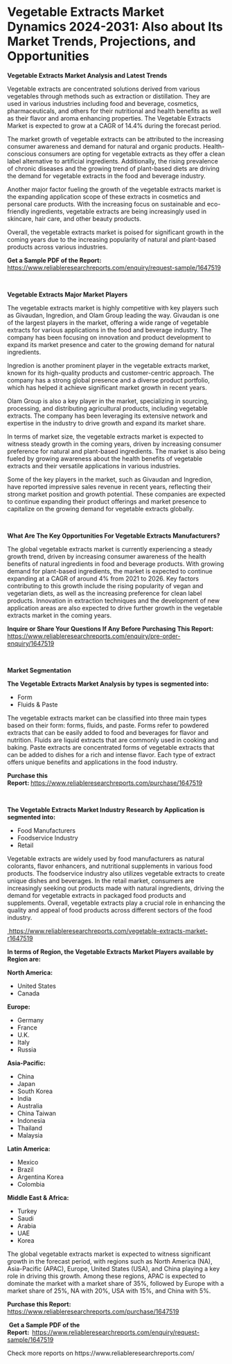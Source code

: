 <p><h1>Vegetable Extracts Market Dynamics 2024-2031: Also about Its Market Trends, Projections, and Opportunities</h1></p><p><strong>Vegetable Extracts Market Analysis and Latest Trends</strong></p>
<p><p>Vegetable extracts are concentrated solutions derived from various vegetables through methods such as extraction or distillation. They are used in various industries including food and beverage, cosmetics, pharmaceuticals, and others for their nutritional and health benefits as well as their flavor and aroma enhancing properties. The Vegetable Extracts Market is expected to grow at a CAGR of 14.4% during the forecast period.</p><p>The market growth of vegetable extracts can be attributed to the increasing consumer awareness and demand for natural and organic products. Health-conscious consumers are opting for vegetable extracts as they offer a clean label alternative to artificial ingredients. Additionally, the rising prevalence of chronic diseases and the growing trend of plant-based diets are driving the demand for vegetable extracts in the food and beverage industry.</p><p>Another major factor fueling the growth of the vegetable extracts market is the expanding application scope of these extracts in cosmetics and personal care products. With the increasing focus on sustainable and eco-friendly ingredients, vegetable extracts are being increasingly used in skincare, hair care, and other beauty products.</p><p>Overall, the vegetable extracts market is poised for significant growth in the coming years due to the increasing popularity of natural and plant-based products across various industries.</p></p>
<p><strong>Get a Sample PDF of the Report:&nbsp;</strong> <a href="https://www.reliableresearchreports.com/enquiry/request-sample/1647519">https://www.reliableresearchreports.com/enquiry/request-sample/1647519</a></p>
<p>&nbsp;</p>
<p><strong>Vegetable Extracts Major Market Players</strong></p>
<p><p>The vegetable extracts market is highly competitive with key players such as Givaudan, Ingredion, and Olam Group leading the way. Givaudan is one of the largest players in the market, offering a wide range of vegetable extracts for various applications in the food and beverage industry. The company has been focusing on innovation and product development to expand its market presence and cater to the growing demand for natural ingredients.</p><p>Ingredion is another prominent player in the vegetable extracts market, known for its high-quality products and customer-centric approach. The company has a strong global presence and a diverse product portfolio, which has helped it achieve significant market growth in recent years.</p><p>Olam Group is also a key player in the market, specializing in sourcing, processing, and distributing agricultural products, including vegetable extracts. The company has been leveraging its extensive network and expertise in the industry to drive growth and expand its market share.</p><p>In terms of market size, the vegetable extracts market is expected to witness steady growth in the coming years, driven by increasing consumer preference for natural and plant-based ingredients. The market is also being fueled by growing awareness about the health benefits of vegetable extracts and their versatile applications in various industries.</p><p>Some of the key players in the market, such as Givaudan and Ingredion, have reported impressive sales revenue in recent years, reflecting their strong market position and growth potential. These companies are expected to continue expanding their product offerings and market presence to capitalize on the growing demand for vegetable extracts globally.</p></p>
<p>&nbsp;</p>
<p><strong>What Are The Key Opportunities For Vegetable Extracts Manufacturers?</strong></p>
<p><p>The global vegetable extracts market is currently experiencing a steady growth trend, driven by increasing consumer awareness of the health benefits of natural ingredients in food and beverage products. With growing demand for plant-based ingredients, the market is expected to continue expanding at a CAGR of around 4% from 2021 to 2026. Key factors contributing to this growth include the rising popularity of vegan and vegetarian diets, as well as the increasing preference for clean label products. Innovation in extraction techniques and the development of new application areas are also expected to drive further growth in the vegetable extracts market in the coming years.</p></p>
<p><strong>Inquire or Share Your Questions If Any Before Purchasing This Report:</strong> <a href="https://www.reliableresearchreports.com/enquiry/pre-order-enquiry/1647519">https://www.reliableresearchreports.com/enquiry/pre-order-enquiry/1647519</a></p>
<p>&nbsp;</p>
<p><strong>Market Segmentation</strong></p>
<p><strong>The Vegetable Extracts Market Analysis by types is segmented into:</strong></p>
<p><ul><li>Form</li><li>Fluids & Paste</li></ul></p>
<p><p>The vegetable extracts market can be classified into three main types based on their form: forms, fluids, and paste. Forms refer to powdered extracts that can be easily added to food and beverages for flavor and nutrition. Fluids are liquid extracts that are commonly used in cooking and baking. Paste extracts are concentrated forms of vegetable extracts that can be added to dishes for a rich and intense flavor. Each type of extract offers unique benefits and applications in the food industry.</p></p>
<p><strong>Purchase this Report:&nbsp;</strong><a href="https://www.reliableresearchreports.com/purchase/1647519">https://www.reliableresearchreports.com/purchase/1647519</a></p>
<p>&nbsp;</p>
<p><strong>The Vegetable Extracts Market Industry Research by Application is segmented into:</strong></p>
<p><ul><li>Food Manufacturers</li><li>Foodservice Industry</li><li>Retail</li></ul></p>
<p><p>Vegetable extracts are widely used by food manufacturers as natural colorants, flavor enhancers, and nutritional supplements in various food products. The foodservice industry also utilizes vegetable extracts to create unique dishes and beverages. In the retail market, consumers are increasingly seeking out products made with natural ingredients, driving the demand for vegetable extracts in packaged food products and supplements. Overall, vegetable extracts play a crucial role in enhancing the quality and appeal of food products across different sectors of the food industry.</p></p>
<p><a href="https://www.reliableresearchreports.com/vegetable-extracts-market-r1647519">&nbsp;https://www.reliableresearchreports.com/vegetable-extracts-market-r1647519</a></p>
<p><strong>In terms of Region, the Vegetable Extracts Market Players available by Region are:</strong></p>
<p>
    <p> <strong> North America: </strong>
        <ul>
            <li>United States</li>
            <li>Canada</li>
        </ul>
        </p> 
    <p> <strong> Europe: </strong>
        <ul>
            <li>Germany</li>
            <li>France</li>
            <li>U.K.</li>
            <li>Italy</li>
            <li>Russia</li>
        </ul>
        </p> 
    <p> <strong> Asia-Pacific: </strong>
        <ul>
            <li>China</li>
            <li>Japan</li>
            <li>South Korea</li>
            <li>India</li>
            <li>Australia</li>
            <li>China Taiwan</li>
            <li>Indonesia</li>
            <li>Thailand</li>
            <li>Malaysia</li>
        </ul>
        </p> 
    <p> <strong> Latin America: </strong>
        <ul>
            <li>Mexico</li>
            <li>Brazil</li>
            <li>Argentina Korea</li>
            <li>Colombia</li>
        </ul>
        </p> 
    <p> <strong> Middle East & Africa: </strong>
        <ul>
            <li>Turkey</li>
            <li>Saudi</li>
            <li>Arabia</li>
            <li>UAE</li>
            <li>Korea</li>
        </ul>
    </p>
    </p>
<p><p>The global vegetable extracts market is expected to witness significant growth in the forecast period, with regions such as North America (NA), Asia-Pacific (APAC), Europe, United States (USA), and China playing a key role in driving this growth. Among these regions, APAC is expected to dominate the market with a market share of 35%, followed by Europe with a market share of 25%, NA with 20%, USA with 15%, and China with 5%.</p></p>
<p><strong>Purchase this Report: </strong><a href="https://www.reliableresearchreports.com/purchase/1647519">https://www.reliableresearchreports.com/purchase/1647519</a></p>
<p>&nbsp;<strong>Get a Sample PDF of the Report:&nbsp;&nbsp;</strong><a href="https://www.reliableresearchreports.com/enquiry/request-sample/1647519">https://www.reliableresearchreports.com/enquiry/request-sample/1647519</a></p>
<p><strong></strong></p>
<p>Check more reports on https://www.reliableresearchreports.com/</p>